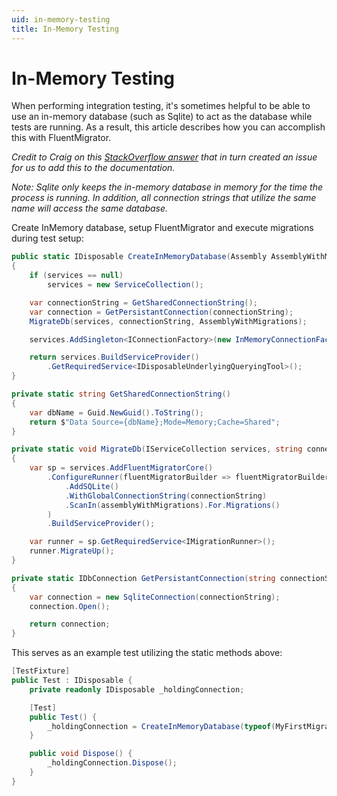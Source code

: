 ```yaml
---
uid: in-memory-testing
title: In-Memory Testing
---
```


# In-Memory Testing

When performing integration testing, it's sometimes helpful to be able to use an in-memory database (such as Sqlite) to act as the database while tests are running. As a result, this article describes how you can accomplish this with FluentMigrator.

_Credit to Craig on this [StackOverflow answer](https://stackoverflow.com/a/66926940) that in turn created an issue for us to add this to the documentation._

_Note: Sqlite only keeps the in-memory database in memory for the time the process is running. In addition, all connection strings that utilize the same name will access the same database._

Create InMemory database, setup FluentMigrator and execute migrations during test setup:

```csharp
public static IDisposable CreateInMemoryDatabase(Assembly AssemblyWithMigrations, IServiceCollection services = null)
{
    if (services == null)
        services = new ServiceCollection();

    var connectionString = GetSharedConnectionString();
    var connection = GetPersistantConnection(connectionString);
    MigrateDb(services, connectionString, AssemblyWithMigrations);

    services.AddSingleton<IConnectionFactory>(new InMemoryConnectionFactory(connectionString));

    return services.BuildServiceProvider()
        .GetRequiredService<IDisposableUnderlyingQueryingTool>();
}

private static string GetSharedConnectionString()
{
    var dbName = Guid.NewGuid().ToString();
    return $"Data Source={dbName};Mode=Memory;Cache=Shared";
}

private static void MigrateDb(IServiceCollection services, string connectionString, Assembly assemblyWithMigrations)
{
    var sp = services.AddFluentMigratorCore()
        .ConfigureRunner(fluentMigratorBuilder => fluentMigratorBuilder
            .AddSQLite()
            .WithGlobalConnectionString(connectionString)
            .ScanIn(assemblyWithMigrations).For.Migrations()
        )
        .BuildServiceProvider();

    var runner = sp.GetRequiredService<IMigrationRunner>();
    runner.MigrateUp();
}

private static IDbConnection GetPersistantConnection(string connectionString)
{
    var connection = new SqliteConnection(connectionString);
    connection.Open();

    return connection;
}
```

This serves as an example test utilizing the static methods above:

```csharp
[TestFixture]
public Test : IDisposable {
    private readonly IDisposable _holdingConnection;

    [Test]
    public Test() {
        _holdingConnection = CreateInMemoryDatabase(typeof(MyFirstMigration).Assembly);
    }

    public void Dispose() {
        _holdingConnection.Dispose();
    }
}
```

